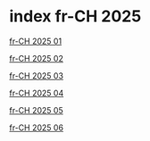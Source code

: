 # index fr-CH 2025

<a href="./01">fr-CH 2025 01</a>

<a href="./02">fr-CH 2025 02</a>

<a href="./03">fr-CH 2025 03</a>

<a href="./04">fr-CH 2025 04</a>

<a href="./05">fr-CH 2025 05</a>

<a href="./06">fr-CH 2025 06</a>
